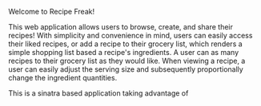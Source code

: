 Welcome to Recipe Freak! 

This web application allows users to browse, create, and share their recipes! With simplicity and convenience in mind, users can easily access their liked recipes, or add a recipe to their grocery list, which renders a simple shopping list based a recipe's ingredients. A user can as many recipes to their grocery list as they would like. When viewing a recipe, a user can easily adjust the serving size and subsequently proportionally change the ingredient quantities. 


This is a sinatra based application taking advantage of 

